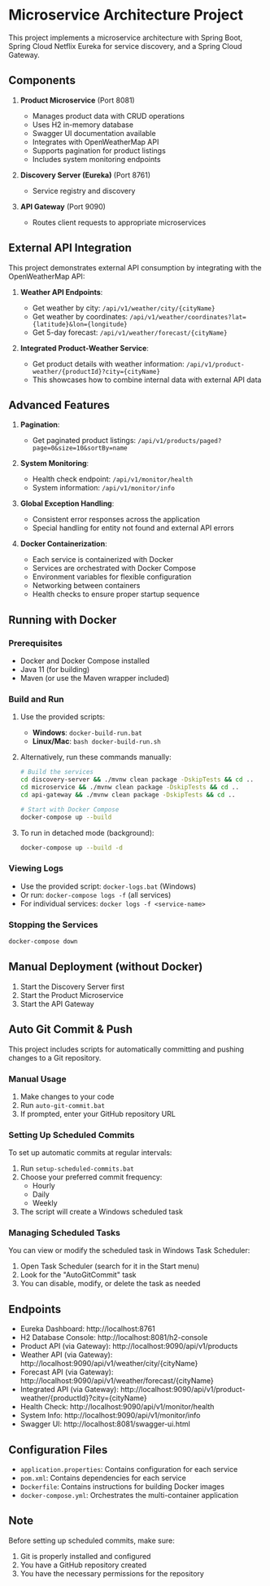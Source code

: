 # Microservice Architecture Project

This project implements a microservice architecture with Spring Boot, Spring Cloud Netflix Eureka for service discovery, and a Spring Cloud Gateway.

## Components

1. **Product Microservice** (Port 8081)
   - Manages product data with CRUD operations
   - Uses H2 in-memory database
   - Swagger UI documentation available
   - Integrates with OpenWeatherMap API
   - Supports pagination for product listings
   - Includes system monitoring endpoints

2. **Discovery Server (Eureka)** (Port 8761)
   - Service registry and discovery

3. **API Gateway** (Port 9090)
   - Routes client requests to appropriate microservices

## External API Integration

This project demonstrates external API consumption by integrating with the OpenWeatherMap API:

1. **Weather API Endpoints**:
   - Get weather by city: `/api/v1/weather/city/{cityName}`
   - Get weather by coordinates: `/api/v1/weather/coordinates?lat={latitude}&lon={longitude}`
   - Get 5-day forecast: `/api/v1/weather/forecast/{cityName}`

2. **Integrated Product-Weather Service**:
   - Get product details with weather information: `/api/v1/product-weather/{productId}?city={cityName}`
   - This showcases how to combine internal data with external API data

## Advanced Features

1. **Pagination**:
   - Get paginated product listings: `/api/v1/products/paged?page=0&size=10&sortBy=name`

2. **System Monitoring**:
   - Health check endpoint: `/api/v1/monitor/health`
   - System information: `/api/v1/monitor/info`

3. **Global Exception Handling**:
   - Consistent error responses across the application
   - Special handling for entity not found and external API errors

4. **Docker Containerization**:
   - Each service is containerized with Docker
   - Services are orchestrated with Docker Compose
   - Environment variables for flexible configuration
   - Networking between containers
   - Health checks to ensure proper startup sequence

## Running with Docker

### Prerequisites
- Docker and Docker Compose installed
- Java 11 (for building)
- Maven (or use the Maven wrapper included)

### Build and Run
1. Use the provided scripts:
   - **Windows**: `docker-build-run.bat`
   - **Linux/Mac**: `bash docker-build-run.sh`

2. Alternatively, run these commands manually:
   ```bash
   # Build the services
   cd discovery-server && ./mvnw clean package -DskipTests && cd ..
   cd microservice && ./mvnw clean package -DskipTests && cd ..
   cd api-gateway && ./mvnw clean package -DskipTests && cd ..
   
   # Start with Docker Compose
   docker-compose up --build
   ```

3. To run in detached mode (background):
   ```bash
   docker-compose up --build -d
   ```

### Viewing Logs
- Use the provided script: `docker-logs.bat` (Windows)
- Or run: `docker-compose logs -f` (all services)
- For individual services: `docker logs -f <service-name>`

### Stopping the Services
```bash
docker-compose down
```

## Manual Deployment (without Docker)

1. Start the Discovery Server first
2. Start the Product Microservice
3. Start the API Gateway

## Auto Git Commit & Push

This project includes scripts for automatically committing and pushing changes to a Git repository.

### Manual Usage

1. Make changes to your code
2. Run `auto-git-commit.bat`
3. If prompted, enter your GitHub repository URL

### Setting Up Scheduled Commits

To set up automatic commits at regular intervals:

1. Run `setup-scheduled-commits.bat`
2. Choose your preferred commit frequency:
   - Hourly
   - Daily
   - Weekly
3. The script will create a Windows scheduled task

### Managing Scheduled Tasks

You can view or modify the scheduled task in Windows Task Scheduler:
1. Open Task Scheduler (search for it in the Start menu)
2. Look for the "AutoGitCommit" task
3. You can disable, modify, or delete the task as needed

## Endpoints

- Eureka Dashboard: http://localhost:8761
- H2 Database Console: http://localhost:8081/h2-console
- Product API (via Gateway): http://localhost:9090/api/v1/products
- Weather API (via Gateway): http://localhost:9090/api/v1/weather/city/{cityName}
- Forecast API (via Gateway): http://localhost:9090/api/v1/weather/forecast/{cityName}
- Integrated API (via Gateway): http://localhost:9090/api/v1/product-weather/{productId}?city={cityName}
- Health Check: http://localhost:9090/api/v1/monitor/health
- System Info: http://localhost:9090/api/v1/monitor/info
- Swagger UI: http://localhost:8081/swagger-ui.html

## Configuration Files

- `application.properties`: Contains configuration for each service
- `pom.xml`: Contains dependencies for each service
- `Dockerfile`: Contains instructions for building Docker images
- `docker-compose.yml`: Orchestrates the multi-container application

## Note

Before setting up scheduled commits, make sure:
1. Git is properly installed and configured
2. You have a GitHub repository created
3. You have the necessary permissions for the repository 